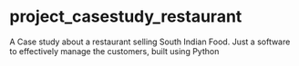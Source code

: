 # project_casestudy_restaurant
A Case study about a restaurant selling South Indian Food. Just a software to effectively manage the customers, built using Python
